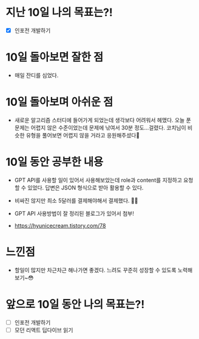 # 지난 10일 나의 목표는?!
- [x] 인포전 개발하기


# 10일 돌아보면 잘한 점
- 매일 잔디를 심었다.


  
# 10일 돌아보며 아쉬운 점
  - 새로운 알고리즘 스터디에 들어가게 되었는데 생각보다 어려워서 헤맸다.
  오늘 푼 문제는 어렵지 않은 수준이었는데 문제에 낚여서 30분 정도...걸렸다. 
  코치님이 비슷한 유형을 풀어보면 어렵지 않을 거라고 응원해주셨다🤧
  

# 10일 동안 공부한 내용
- GPT API를 사용할 일이 있어서 사용해보았는데 role과 content를 지정하고 요청할 수 있었다.
  답변은 JSON 형식으로 받아 활용할 수 있다.
- 비싸진 않지만 최소 5달러를 결제해야해서 결제했다. 🫠😭
  
- GPT API 사용방법이 잘 정리된 블로그가 있어서 첨부!
- https://hyunicecream.tistory.com/78


# 느낀점 
  - 할일이 많지만 차근차근 해나가면 좋겠다.
  느려도 꾸준히 성장할 수 있도록 노력해보기~😳

# 앞으로 10일 동안 나의 목표는?!
- [ ] 인포전 개발하기
- [ ] 모던 리액트 딥다이브 읽기
